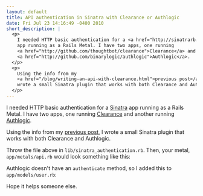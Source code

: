 ```yaml
---
layout: default
title: API authentication in Sinatra with Clearance or Authlogic
date: Fri Jul 23 14:16:49 -0400 2010
short_description: |
  <p>
    I needed HTTP basic authentication for a <a href="http://sinatrarb.com">Sinatra</a>
    app running as a Rails Metal. I have two apps, one running
    <a href="http://github.com/thoughtbot/clearance">Clearance</a> and another running
    <a href="http://github.com/binarylogic/authlogic">Authlogic</a>.
  </p>
  <p>
    Using the info from my
    <a href="/blog/writing-an-api-with-clearance.html">previous post</a>, I
    wrote a small Sinatra plugin that works with both Clearance and Authlogic.
  </p>
---
```


I needed HTTP basic authentication for a [Sinatra](http://sinatrarb.com)
app running as a Rails Metal. I have two apps, one running
[Clearance](http://github.com/thoughtbot/clearance) and another running
[Authlogic](http://github.com/binarylogic/authlogic).

Using the info from my [previous post](/blog/writing-an-api-with-clearance.html),
I wrote a small Sinatra plugin that works with both Clearance and Authlogic.

<script src="http://gist.github.com/487806.js?file=sinatra_authentication.rb"> </script>

Throw the file above in `lib/sinatra_authentication.rb`. Then, your metal,
`app/metals/api.rb` would look something like this:

<script src="http://gist.github.com/487806.js?file=api.rb"> </script>

Authlogic doesn't have an `authenticate` method, so I added this to
`app/models/user.rb`:

<script src="http://gist.github.com/487806.js?file=user.rb"> </script>

Hope it helps someone else.
